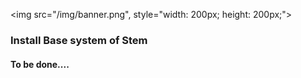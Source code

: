 
<img src="/img/banner.png", style="width: 200px; height: 200px;">

### Install Base system of Stem
#### To be done....